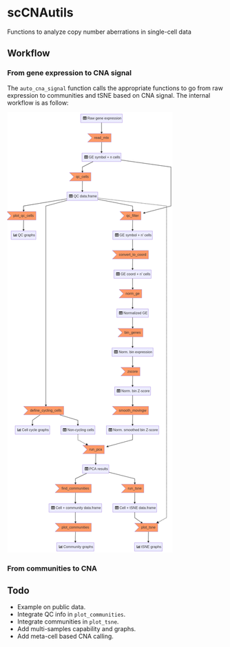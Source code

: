 # scCNAutils
Functions to analyze copy number aberrations in single-cell data


## Workflow

### From gene expression to CNA signal

The `auto_cna_signal` function calls the appropriate functions to go from raw expression to communities and tSNE based on CNA signal.
The internal workflow is as follow:

![](docs/flowchart-cnasignal.png)

### From communities to CNA


## Todo

- Example on public data.
- Integrate QC info in `plot_communities`.
- Integrate communities in `plot_tsne`.
- Add multi-samples capability and graphs.
- Add meta-cell based CNA calling.
